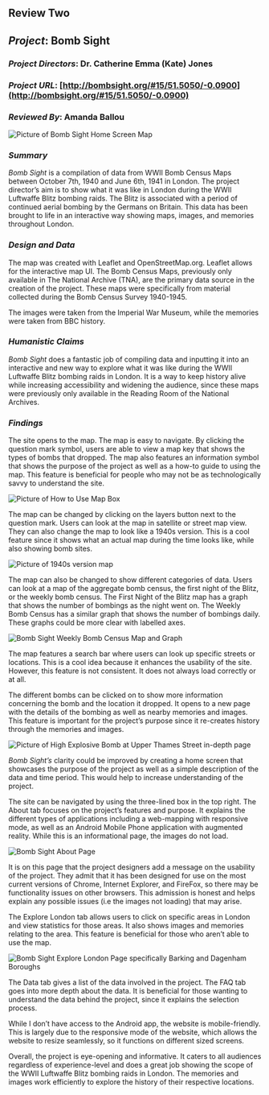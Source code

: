 ## Review Two

## *Project*: Bomb Sight

### *Project Directors*: Dr. Catherine Emma (Kate) Jones

### *Project URL*: [http://bombsight.org/#15/51.5050/-0.0900](http://bombsight.org/#15/51.5050/-0.0900)

### *Reviewed By*: Amanda Ballou 

![Picture of Bomb Sight Home Screen Map](https://raw.githubusercontent.com/amandaballou/Amanda-Ballou/main/images/BombSite%20Home-Map.PNG)

### *Summary*

*Bomb Sight* is a compilation of data from WWII Bomb Census Maps between October 7th, 1940 and June 6th, 1941 in London.  The project director’s aim is to show what it was like in London during the WWII Luftwaffe Blitz bombing raids.  The Blitz is associated with a period of continued aerial bombing by the Germans on Britain.  This data has been brought to life in an interactive way showing maps, images, and memories throughout London.

### *Design and Data*

The map was created with Leaflet and OpenStreetMap.org.  Leaflet allows for the interactive map UI.  The Bomb Census Maps, previously only available in The National Archive (TNA), are the primary data source in the creation of the project.  These maps were specifically from material collected during the Bomb Census Survey 1940-1945. 

The images were taken from the Imperial War Museum, while the memories were taken from BBC history.     

### *Humanistic Claims*

*Bomb Sight* does a fantastic job of compiling data and inputting it into an interactive and new way to explore what it was like during the WWII Luftwaffe Blitz bombing raids in London.  It is a way to keep history alive while increasing accessibility and widening the audience, since these maps were previously only available in the Reading Room of the National Archives.  

### *Findings*

The site opens to the map.  The map is easy to navigate.  By clicking the question mark symbol, users are able to view a map key that shows the types of bombs that dropped.  The map also features an information symbol that shows the purpose of the project as well as a how-to guide to using the map.  This feature is beneficial for people who may not be as technologically savvy to understand the site.  

![Picture of How to Use Map Box](https://raw.githubusercontent.com/amandaballou/Amanda-Ballou/main/images/BombSite%20How%20to%20Use%20Map.PNG) 

The map can be changed by clicking on the layers button next to the question mark.  Users can look at the map in satellite or street map view.  They can also change the map to look like a 1940s version.  This is a cool feature since it shows what an actual map during the time looks like, while also showing bomb sites.  

![Picture of 1940s version map](https://raw.githubusercontent.com/amandaballou/Amanda-Ballou/main/images/BombSiteOldMap.PNG)

The map can also be changed to show different categories of data.  Users can look at a map of the aggregate bomb census, the first night of the Blitz, or the weekly bomb census.  The First Night of the Blitz map has a graph that shows the number of bombings as the night went on.  The Weekly Bomb Census has a similar graph that shows the number of bombings daily.  These graphs could be more clear with labelled axes.   

![Bomb Sight Weekly Bomb Census Map and Graph](https://raw.githubusercontent.com/amandaballou/Amanda-Ballou/main/images/BombSite%20Graph%20Weekly.PNG)

The map features a search bar where users can look up specific streets or locations.  This is a cool idea because it enhances the usability of the site.  However,  this feature is not consistent.  It does not always load correctly or at all.

The different bombs can be clicked on to show more information concerning the bomb and the location it dropped.  It opens to a new page with the details of the bombing as well as nearby memories and images.  This feature is important for the project’s purpose since it re-creates history through the memories and images.  

![Picture of High Explosive Bomb at Upper Thames Street in-depth page](https://raw.githubusercontent.com/amandaballou/Amanda-Ballou/main/images/BombSite%20Location%20InDepth.PNG)

*Bomb Sight’s* clarity could be improved by creating a home screen that showcases the purpose of the project as well as a simple description of the data and time period.  This would help to increase understanding of the project.   

The site can be navigated by using the three-lined box in the top right.  The About tab focuses on the project’s features and purpose.  It explains the different types of applications including a web-mapping with responsive mode, as well as an Android Mobile Phone application with augmented reality.  While this is an informational page, the images do not load.  

![Bomb Sight About Page](https://raw.githubusercontent.com/amandaballou/Amanda-Ballou/main/images/BombSite%20About.PNG)

It is on this page that the project designers add a message on the usability of the project.  They admit that it has been designed for use on the most current versions of Chrome, Internet Explorer, and FireFox, so there may be functionality issues on other browsers.  This admission is honest and helps explain any possible issues (i.e the images not loading) that may arise. 

The Explore London tab allows users to click on specific areas in London and view statistics for those areas.  It also shows images and memories relating to the area.  This feature is beneficial for those who aren’t able to use the map.   

![Bomb Sight Explore London Page specifically Barking and Dagenham Boroughs](https://raw.githubusercontent.com/amandaballou/Amanda-Ballou/main/images/BombSite%20Explore%20London.PNG)

The Data tab gives a list of the data involved in the project.  The FAQ tab goes into more depth about the data.  It is beneficial for those wanting to understand the data behind the project, since it explains the selection process.

While I don’t have access to the Android app, the website is mobile-friendly.  This is largely due to the responsive mode of the website, which allows the website to resize seamlessly, so it functions on different sized screens.

Overall, the project is eye-opening and informative.  It caters to all audiences regardless of experience-level and does a great job showing the scope of the WWII Luftwaffe Blitz bombing raids in London.  The memories and images work efficiently to explore the history of their respective locations.     
